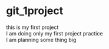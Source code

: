 # git_1project
this is my first project
<br>
I am doing only my first project practice
<br>
I am planning some thing big